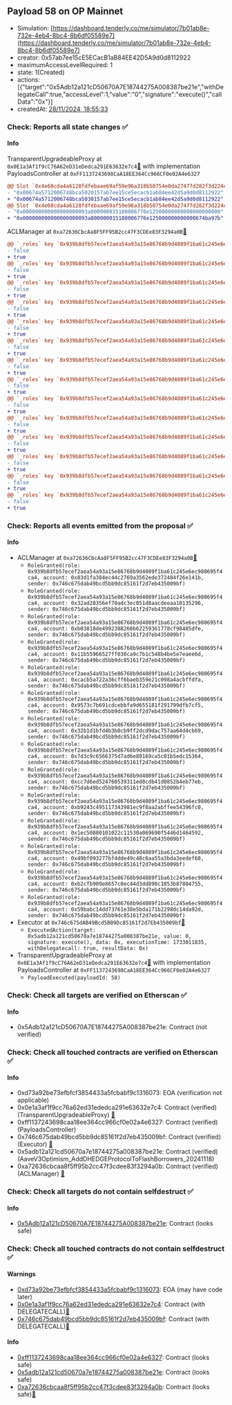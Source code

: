 ## Payload 58 on OP Mainnet

- Simulation: [https://dashboard.tenderly.co/me/simulator/7b01ab8e-732e-4eb4-8bc4-8b6df05589e7](https://dashboard.tenderly.co/me/simulator/7b01ab8e-732e-4eb4-8bc4-8b6df05589e7)
- creator: 0x57ab7ee15cE5ECacB1aB84EE42D5A9d0d8112922
- maximumAccessLevelRequired: 1
- state: 1(Created)
- actions: [{"target":"0x5Adb12a121cD50670A7E18744275A008387be21e","withDelegateCall":true,"accessLevel":1,"value":"0","signature":"execute()","callData":"0x"}]
- createdAt: [28/11/2024, 18:55:33](https://optimistic.etherscan.io/tx/0x305ed1f5fa95f0036e98932e0a2378ea0f43787605f8d9cb4bcb1839f3895136)

### Check: Reports all state changes :white_check_mark:

#### Info


TransparentUpgradeableProxy at `0x0E1a3Af1f9cC76A62eD31eDedca291E63632e7c4`[:ghost:](https://github.com/bgd-labs/aave-address-book "GovernanceV3Optimism.PAYLOADS_CONTROLLER") with implementation PayloadsController at `0xFF1137243698CaA18EE364Cc966CF0e02A4e6327`
```diff
@@ Slot `0x4e68cda4a6128fdfebaae69af59e96a318b50754e0da27477d282f3d224cc4fd` @@
- "0x00674a5712006748bca5020157ab7ee15ce5ecacb1ab84ee42d5a9d0d8112922"
+ "0x00674a5712006748bca5030157ab7ee15ce5ecacb1ab84ee42d5a9d0d8112922"
@@ Slot `0x4e68cda4a6128fdfebaae69af59e96a318b50754e0da27477d282f3d224cc4fe` @@
- "0x000000000000000000093a800000015180006776e12500000000000000000000"
+ "0x000000000000000000093a800000015180006776e125000000000000674ba97b"
```

ACLManager at `0xa72636CbcAa8F5FF95B2cc47F3CDEe83F3294a0B`[:ghost:](https://github.com/bgd-labs/aave-address-book "AaveV3Optimism.ACL_MANAGER")
```diff
@@ `_roles` key `0x939b8dfb57ecef2aea54a93a15e86768b9d4089f1ba61c245e6ec980695f4ca4.members.0x11b55966527ff030ca9c7b1c548b4be5e7eaee6d` @@
- false
+ true
@@ `_roles` key `0x939b8dfb57ecef2aea54a93a15e86768b9d4089f1ba61c245e6ec980695f4ca4.members.0x1ec50880101022c11530a069690f5446d1464592` @@
- false
+ true
@@ `_roles` key `0x939b8dfb57ecef2aea54a93a15e86768b9d4089f1ba61c245e6ec980695f4ca4.members.0x32ad28356ef70adc3ec051d8aacdeeaa10135296` @@
- false
+ true
@@ `_roles` key `0x939b8dfb57ecef2aea54a93a15e86768b9d4089f1ba61c245e6ec980695f4ca4.members.0x32b1d1bfd4b3b0cb9ff2dcd9dac757aa64d4cb69` @@
- false
+ true
@@ `_roles` key `0x939b8dfb57ecef2aea54a93a15e86768b9d4089f1ba61c245e6ec980695f4ca4.members.0x49bf093277bf4dde49c48c6aa55a3bda3eedef68` @@
- false
+ true
@@ `_roles` key `0x939b8dfb57ecef2aea54a93a15e86768b9d4089f1ba61c245e6ec980695f4ca4.members.0x59babc14dd73761e38e5bda171b2298dc14da92d` @@
- false
+ true
@@ `_roles` key `0x939b8dfb57ecef2aea54a93a15e86768b9d4089f1ba61c245e6ec980695f4ca4.members.0x7d3c9c6566375d7ad6e89169ca5c01b5edc15364` @@
- false
+ true
@@ `_roles` key `0x939b8dfb57ecef2aea54a93a15e86768b9d4089f1ba61c245e6ec980695f4ca4.members.0x83d1fa384ec44c2769a3562ede372484f26e141b` @@
- false
+ true
@@ `_roles` key `0x939b8dfb57ecef2aea54a93a15e86768b9d4089f1ba61c245e6ec980695f4ca4.members.0x9573c7b691cdcebbfa9d655181f291799dfb7cf5` @@
- false
+ true
@@ `_roles` key `0x939b8dfb57ecef2aea54a93a15e86768b9d4089f1ba61c245e6ec980695f4ca4.members.0xb03818de4992388260b62259361778cf98485dfe` @@
- false
+ true
@@ `_roles` key `0x939b8dfb57ecef2aea54a93a15e86768b9d4089f1ba61c245e6ec980695f4ca4.members.0xb2cfb909e8657c0ec44d3dd898c1053b87804755` @@
- false
+ true
@@ `_roles` key `0x939b8dfb57ecef2aea54a93a15e86768b9d4089f1ba61c245e6ec980695f4ca4.members.0xb9243c495117343981ec9f8aa2abffee54396fc0` @@
- false
+ true
@@ `_roles` key `0x939b8dfb57ecef2aea54a93a15e86768b9d4089f1ba61c245e6ec980695f4ca4.members.0xcacb5a722a36cff6baeb359e21c098a4acbffdfa` @@
- false
+ true
@@ `_roles` key `0x939b8dfb57ecef2aea54a93a15e86768b9d4089f1ba61c245e6ec980695f4ca4.members.0xcc7d6ed524760539311ed0cdb41d0852b4eb77eb` @@
- false
+ true
```


### Check: Reports all events emitted from the proposal :white_check_mark:

#### Info

- ACLManager at `0xa72636CbcAa8F5FF95B2cc47F3CDEe83F3294a0B`[:ghost:](https://github.com/bgd-labs/aave-address-book "AaveV3Optimism.ACL_MANAGER")
  - `RoleGranted(role: 0x939b8dfb57ecef2aea54a93a15e86768b9d4089f1ba61c245e6ec980695f4ca4, account: 0x83d1fa384ec44c2769a3562ede372484f26e141b, sender: 0x746c675dab49bcd5bb9dc85161f2d7eb435009bf)`
  - `RoleGranted(role: 0x939b8dfb57ecef2aea54a93a15e86768b9d4089f1ba61c245e6ec980695f4ca4, account: 0x32ad28356ef70adc3ec051d8aacdeeaa10135296, sender: 0x746c675dab49bcd5bb9dc85161f2d7eb435009bf)`
  - `RoleGranted(role: 0x939b8dfb57ecef2aea54a93a15e86768b9d4089f1ba61c245e6ec980695f4ca4, account: 0xb03818de4992388260b62259361778cf98485dfe, sender: 0x746c675dab49bcd5bb9dc85161f2d7eb435009bf)`
  - `RoleGranted(role: 0x939b8dfb57ecef2aea54a93a15e86768b9d4089f1ba61c245e6ec980695f4ca4, account: 0x11b55966527ff030ca9c7b1c548b4be5e7eaee6d, sender: 0x746c675dab49bcd5bb9dc85161f2d7eb435009bf)`
  - `RoleGranted(role: 0x939b8dfb57ecef2aea54a93a15e86768b9d4089f1ba61c245e6ec980695f4ca4, account: 0xcacb5a722a36cff6baeb359e21c098a4acbffdfa, sender: 0x746c675dab49bcd5bb9dc85161f2d7eb435009bf)`
  - `RoleGranted(role: 0x939b8dfb57ecef2aea54a93a15e86768b9d4089f1ba61c245e6ec980695f4ca4, account: 0x9573c7b691cdcebbfa9d655181f291799dfb7cf5, sender: 0x746c675dab49bcd5bb9dc85161f2d7eb435009bf)`
  - `RoleGranted(role: 0x939b8dfb57ecef2aea54a93a15e86768b9d4089f1ba61c245e6ec980695f4ca4, account: 0x32b1d1bfd4b3b0cb9ff2dcd9dac757aa64d4cb69, sender: 0x746c675dab49bcd5bb9dc85161f2d7eb435009bf)`
  - `RoleGranted(role: 0x939b8dfb57ecef2aea54a93a15e86768b9d4089f1ba61c245e6ec980695f4ca4, account: 0x7d3c9c6566375d7ad6e89169ca5c01b5edc15364, sender: 0x746c675dab49bcd5bb9dc85161f2d7eb435009bf)`
  - `RoleGranted(role: 0x939b8dfb57ecef2aea54a93a15e86768b9d4089f1ba61c245e6ec980695f4ca4, account: 0xcc7d6ed524760539311ed0cdb41d0852b4eb77eb, sender: 0x746c675dab49bcd5bb9dc85161f2d7eb435009bf)`
  - `RoleGranted(role: 0x939b8dfb57ecef2aea54a93a15e86768b9d4089f1ba61c245e6ec980695f4ca4, account: 0xb9243c495117343981ec9f8aa2abffee54396fc0, sender: 0x746c675dab49bcd5bb9dc85161f2d7eb435009bf)`
  - `RoleGranted(role: 0x939b8dfb57ecef2aea54a93a15e86768b9d4089f1ba61c245e6ec980695f4ca4, account: 0x1ec50880101022c11530a069690f5446d1464592, sender: 0x746c675dab49bcd5bb9dc85161f2d7eb435009bf)`
  - `RoleGranted(role: 0x939b8dfb57ecef2aea54a93a15e86768b9d4089f1ba61c245e6ec980695f4ca4, account: 0x49bf093277bf4dde49c48c6aa55a3bda3eedef68, sender: 0x746c675dab49bcd5bb9dc85161f2d7eb435009bf)`
  - `RoleGranted(role: 0x939b8dfb57ecef2aea54a93a15e86768b9d4089f1ba61c245e6ec980695f4ca4, account: 0xb2cfb909e8657c0ec44d3dd898c1053b87804755, sender: 0x746c675dab49bcd5bb9dc85161f2d7eb435009bf)`
  - `RoleGranted(role: 0x939b8dfb57ecef2aea54a93a15e86768b9d4089f1ba61c245e6ec980695f4ca4, account: 0x59babc14dd73761e38e5bda171b2298dc14da92d, sender: 0x746c675dab49bcd5bb9dc85161f2d7eb435009bf)`
- Executor at `0x746c675dAB49Bcd5BB9Dc85161f2d7Eb435009bf`[:ghost:](https://github.com/bgd-labs/aave-address-book "AaveV3Optimism.ACL_ADMIN, GovernanceV3Optimism.EXECUTOR_LVL_1")
  - `ExecutedAction(target: 0x5adb12a121cd50670a7e18744275a008387be21e, value: 0, signature: execute(), data: 0x, executionTime: 1733011835, withDelegatecall: true, resultData: 0x)`
- TransparentUpgradeableProxy at `0x0E1a3Af1f9cC76A62eD31eDedca291E63632e7c4`[:ghost:](https://github.com/bgd-labs/aave-address-book "GovernanceV3Optimism.PAYLOADS_CONTROLLER") with implementation PayloadsController at `0xFF1137243698CaA18EE364Cc966CF0e02A4e6327`
  - `PayloadExecuted(payloadId: 58)`

### Check: Check all targets are verified on Etherscan :white_check_mark:

#### Info

- 0x5Adb12a121cD50670A7E18744275A008387be21e: Contract (not verified) 

### Check: Check all touched contracts are verified on Etherscan :white_check_mark:

#### Info

- 0xd73a92be73efbfcf3854433a5fcbabf9c1316073: EOA (verification not applicable)
- 0x0e1a3af1f9cc76a62ed31ededca291e63632e7c4: Contract (verified) (TransparentUpgradeableProxy) [:ghost:](https://github.com/bgd-labs/aave-address-book "GovernanceV3Optimism.PAYLOADS_CONTROLLER")
- 0xff1137243698caa18ee364cc966cf0e02a4e6327: Contract (verified) (PayloadsController) 
- 0x746c675dab49bcd5bb9dc85161f2d7eb435009bf: Contract (verified) (Executor) [:ghost:](https://github.com/bgd-labs/aave-address-book "AaveV3Optimism.ACL_ADMIN, GovernanceV3Optimism.EXECUTOR_LVL_1")
- 0x5adb12a121cd50670a7e18744275a008387be21e: Contract (verified) (AaveV3Optimism_AddDHEDGEProtocolToFlashBorrowers_20241118) 
- 0xa72636cbcaa8f5ff95b2cc47f3cdee83f3294a0b: Contract (verified) (ACLManager) [:ghost:](https://github.com/bgd-labs/aave-address-book "AaveV3Optimism.ACL_MANAGER")

### Check: Check all targets do not contain selfdestruct :white_check_mark:

#### Info

- [0x5Adb12a121cD50670A7E18744275A008387be21e](https://optimistic.etherscan.io/address/0x5Adb12a121cD50670A7E18744275A008387be21e): Contract (looks safe)

### Check: Check all touched contracts do not contain selfdestruct :white_check_mark:

#### Warnings

- [0xd73a92be73efbfcf3854433a5fcbabf9c1316073](https://optimistic.etherscan.io/address/0xd73a92be73efbfcf3854433a5fcbabf9c1316073): EOA (may have code later)
- [0x0e1a3af1f9cc76a62ed31ededca291e63632e7c4](https://optimistic.etherscan.io/address/0x0e1a3af1f9cc76a62ed31ededca291e63632e7c4): Contract (with DELEGATECALL)[:ghost:](https://github.com/bgd-labs/aave-address-book "GovernanceV3Optimism.PAYLOADS_CONTROLLER")
- [0x746c675dab49bcd5bb9dc85161f2d7eb435009bf](https://optimistic.etherscan.io/address/0x746c675dab49bcd5bb9dc85161f2d7eb435009bf): Contract (with DELEGATECALL)[:ghost:](https://github.com/bgd-labs/aave-address-book "AaveV3Optimism.ACL_ADMIN, GovernanceV3Optimism.EXECUTOR_LVL_1")

#### Info

- [0xff1137243698caa18ee364cc966cf0e02a4e6327](https://optimistic.etherscan.io/address/0xff1137243698caa18ee364cc966cf0e02a4e6327): Contract (looks safe)
- [0x5adb12a121cd50670a7e18744275a008387be21e](https://optimistic.etherscan.io/address/0x5adb12a121cd50670a7e18744275a008387be21e): Contract (looks safe)
- [0xa72636cbcaa8f5ff95b2cc47f3cdee83f3294a0b](https://optimistic.etherscan.io/address/0xa72636cbcaa8f5ff95b2cc47f3cdee83f3294a0b): Contract (looks safe)[:ghost:](https://github.com/bgd-labs/aave-address-book "AaveV3Optimism.ACL_MANAGER")


